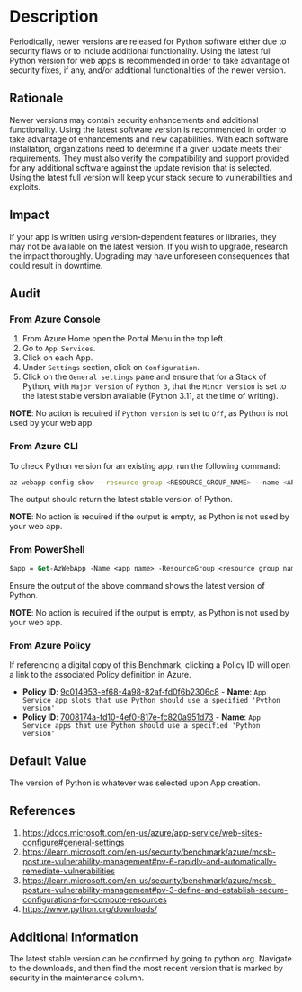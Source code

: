 # Description

Periodically, newer versions are released for Python software either due to security flaws or to include additional functionality. Using the latest full Python version for web apps is recommended in order to take advantage of security fixes, if any, and/or additional functionalities of the newer version.

## Rationale

Newer versions may contain security enhancements and additional functionality. Using the latest software version is recommended in order to take advantage of enhancements and new capabilities. With each software installation, organizations need to determine if a given update meets their requirements. They must also verify the compatibility and support provided for any additional software against the update revision that is selected. Using the latest full version will keep your stack secure to vulnerabilities and exploits.

## Impact

If your app is written using version-dependent features or libraries, they may not be available on the latest version. If you wish to upgrade, research the impact thoroughly. Upgrading may have unforeseen consequences that could result in downtime.

## Audit

### From Azure Console

1. From Azure Home open the Portal Menu in the top left.
2. Go to `App Services`.
3. Click on each App.
4. Under `Settings` section, click on `Configuration`.
5. Click on the `General settings` pane and ensure that for a Stack of Python, with `Major Version` of `Python 3`, that the `Minor Version` is set to the latest stable version available (Python 3.11, at the time of writing).

**NOTE**: No action is required if `Python version` is set to `Off`, as Python is not used by your web app.

### From Azure CLI

To check Python version for an existing app, run the following command:

```sh
az webapp config show --resource-group <RESOURCE_GROUP_NAME> --name <APP_NAME> --query "{LinuxFxVersion:linuxFxVersion,WindowsFxVersion:windowsFxVersion,PythonVersion:pythonVersion}
```

The output should return the latest stable version of Python.

**NOTE**: No action is required if the output is empty, as Python is not used by your web app.

### From PowerShell

```ps
$app = Get-AzWebApp -Name <app name> -ResourceGroup <resource group name> $app.SiteConfig |Select-Object LinuxFXVersion, WindowsFxVersion, PythonVersion
```

Ensure the output of the above command shows the latest version of Python.

**NOTE**: No action is required if the output is empty, as Python is not used by your web app.

### From Azure Policy

If referencing a digital copy of this Benchmark, clicking a Policy ID will open a link to the associated Policy definition in Azure.

- **Policy ID**: [9c014953-ef68-4a98-82af-fd0f6b2306c8](https://portal.azure.com/#view/Microsoft_Azure_Policy/PolicyDetailBlade/definitionId/%2Fproviders%2FMicrosoft.Authorization%2FpolicyDefinitions%2F9c014953-ef68-4a98-82af-fd0f6b2306c8) - **Name**: `App Service app slots that use Python should use a specified 'Python version'`
- **Policy ID**: [7008174a-fd10-4ef0-817e-fc820a951d73](https://portal.azure.com/#view/Microsoft_Azure_Policy/PolicyDetailBlade/definitionId/%2Fproviders%2FMicrosoft.Authorization%2FpolicyDefinitions%2F7008174a-fd10-4ef0-817e-fc820a951d73) - **Name**: `App Service apps that use Python should use a specified 'Python version'`

## Default Value

The version of Python is whatever was selected upon App creation.

## References

1. <https://docs.microsoft.com/en-us/azure/app-service/web-sites-configure#general-settings>
2. <https://learn.microsoft.com/en-us/security/benchmark/azure/mcsb-posture-vulnerability-management#pv-6-rapidly-and-automatically-remediate-vulnerabilities>
3. <https://learn.microsoft.com/en-us/security/benchmark/azure/mcsb-posture-vulnerability-management#pv-3-define-and-establish-secure-configurations-for-compute-resources>
4. <https://www.python.org/downloads/>

## Additional Information

The latest stable version can be confirmed by going to python.org. Navigate to the downloads, and then find the most recent version that is marked by security in the maintenance column.

